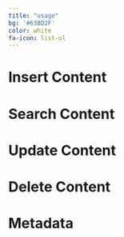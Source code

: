 ```yaml
---
title: "usage"
bg: '#63BD2F'
color: white
fa-icon: list-ol
---
```


# Insert Content

# Search Content

# Update Content

# Delete Content

# Metadata